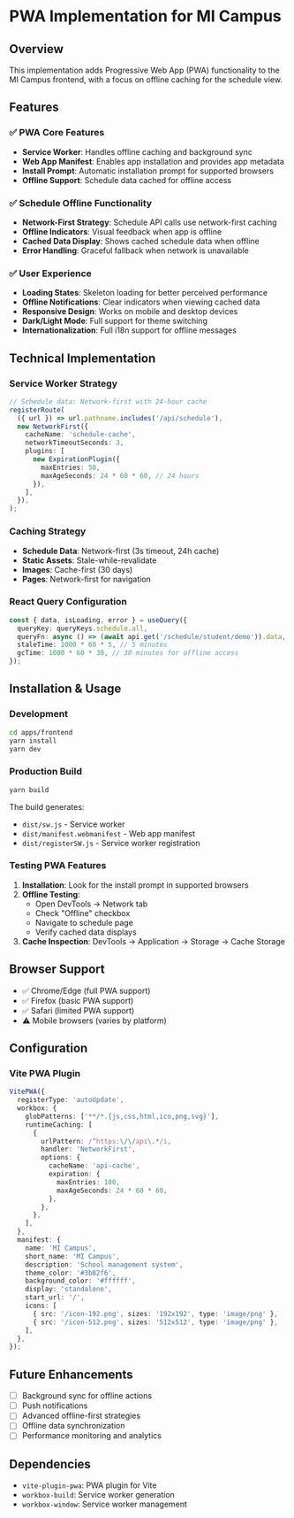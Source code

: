 # PWA Implementation for MI Campus

## Overview

This implementation adds Progressive Web App (PWA) functionality to the MI Campus frontend, with a focus on offline caching for the schedule view.

## Features

### ✅ PWA Core Features

- **Service Worker**: Handles offline caching and background sync
- **Web App Manifest**: Enables app installation and provides app metadata
- **Install Prompt**: Automatic installation prompt for supported browsers
- **Offline Support**: Schedule data cached for offline access

### ✅ Schedule Offline Functionality

- **Network-First Strategy**: Schedule API calls use network-first caching
- **Offline Indicators**: Visual feedback when app is offline
- **Cached Data Display**: Shows cached schedule data when offline
- **Error Handling**: Graceful fallback when network is unavailable

### ✅ User Experience

- **Loading States**: Skeleton loading for better perceived performance
- **Offline Notifications**: Clear indicators when viewing cached data
- **Responsive Design**: Works on mobile and desktop devices
- **Dark/Light Mode**: Full support for theme switching
- **Internationalization**: Full i18n support for offline messages

## Technical Implementation

### Service Worker Strategy

```typescript
// Schedule data: Network-first with 24-hour cache
registerRoute(
  ({ url }) => url.pathname.includes('/api/schedule'),
  new NetworkFirst({
    cacheName: 'schedule-cache',
    networkTimeoutSeconds: 3,
    plugins: [
      new ExpirationPlugin({
        maxEntries: 50,
        maxAgeSeconds: 24 * 60 * 60, // 24 hours
      }),
    ],
  }),
);
```

### Caching Strategy

- **Schedule Data**: Network-first (3s timeout, 24h cache)
- **Static Assets**: Stale-while-revalidate
- **Images**: Cache-first (30 days)
- **Pages**: Network-first for navigation

### React Query Configuration

```typescript
const { data, isLoading, error } = useQuery({
  queryKey: queryKeys.schedule.all,
  queryFn: async () => (await api.get('/schedule/student/demo')).data,
  staleTime: 1000 * 60 * 5, // 5 minutes
  gcTime: 1000 * 60 * 30, // 30 minutes for offline access
});
```

## Installation & Usage

### Development

```bash
cd apps/frontend
yarn install
yarn dev
```

### Production Build

```bash
yarn build
```

The build generates:

- `dist/sw.js` - Service worker
- `dist/manifest.webmanifest` - Web app manifest
- `dist/registerSW.js` - Service worker registration

### Testing PWA Features

1. **Installation**: Look for the install prompt in supported browsers
2. **Offline Testing**:
   - Open DevTools → Network tab
   - Check "Offline" checkbox
   - Navigate to schedule page
   - Verify cached data displays
3. **Cache Inspection**: DevTools → Application → Storage → Cache Storage

## Browser Support

- ✅ Chrome/Edge (full PWA support)
- ✅ Firefox (basic PWA support)
- ✅ Safari (limited PWA support)
- ⚠️ Mobile browsers (varies by platform)

## Configuration

### Vite PWA Plugin

```typescript
VitePWA({
  registerType: 'autoUpdate',
  workbox: {
    globPatterns: ['**/*.{js,css,html,ico,png,svg}'],
    runtimeCaching: [
      {
        urlPattern: /^https:\/\/api\.*/i,
        handler: 'NetworkFirst',
        options: {
          cacheName: 'api-cache',
          expiration: {
            maxEntries: 100,
            maxAgeSeconds: 24 * 60 * 60,
          },
        },
      },
    ],
  },
  manifest: {
    name: 'MI Campus',
    short_name: 'MI Campus',
    description: 'School management system',
    theme_color: '#3b82f6',
    background_color: '#ffffff',
    display: 'standalone',
    start_url: '/',
    icons: [
      { src: '/icon-192.png', sizes: '192x192', type: 'image/png' },
      { src: '/icon-512.png', sizes: '512x512', type: 'image/png' },
    ],
  },
});
```

## Future Enhancements

- [ ] Background sync for offline actions
- [ ] Push notifications
- [ ] Advanced offline-first strategies
- [ ] Offline data synchronization
- [ ] Performance monitoring and analytics

## Dependencies

- `vite-plugin-pwa`: PWA plugin for Vite
- `workbox-build`: Service worker generation
- `workbox-window`: Service worker management
